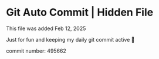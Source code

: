 # Git Auto Commit | Hidden File

This file was added Feb 12, 2025

Just for fun and keeping my daily git commit active 🤪

commit number: 495662
